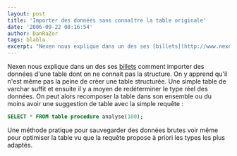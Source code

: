 ```yaml
---
layout: post
title: 'Importer des données sans connaître la table originale'
date: '2006-09-22 08:16:54'
author: DanRaZor
tags: blabla
excerpt: "Nexen nous explique dans un des ses [billets](http://www.nexen.net/actualites/trucs/importer_des_donnees_sans_connaitre_la_table.php) comment importer des données d'une table dont on ne connait pas la structure.     \nOn y apprend qu'il n'est même pas la peine de créer une table structurée.   Une simple table de varchar suffit et ensuite il y a moyen      …"
---
```


Nexen nous explique dans un des ses [billets](http://www.nexen.net/actualites/trucs/importer_des_donnees_sans_connaitre_la_table.php) comment importer des données d'une table dont on ne connait pas la structure.
On y apprend qu'il n'est même pas la peine de créer une table structurée.   Une simple table de varchar suffit et ensuite il y a moyen de redéterminer le type réel des données.   On peut alors recomposer la table dans son ensemble ou du moins avoir une suggestion de table avec la simple requête :

```sql
SELECT * FROM table procedure analyse(100);
```

Une méthode pratique pour sauvegarder des données brutes voir même pour optimiser la table   vu que la requête propose à priori les types les plus adaptés.
